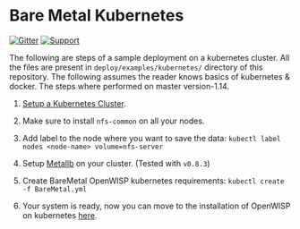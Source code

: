 # Bare Metal Kubernetes

[![Gitter](https://img.shields.io/gitter/room/openwisp/general.svg)](https://gitter.im/openwisp/dockerize-openwisp)
[![Support](https://img.shields.io/badge/support-orange.svg)](http://openwisp.org/support.html)

The following are steps of a sample deployment on a kubernetes cluster. All the files are present in `deploy/examples/kubernetes/` directory of this repository.
The following assumes the reader knows basics of kubernetes & docker.
The steps where performed on master version-1.14.

1. [Setup a Kubernetes Cluster](https://blog.alexellis.io/kubernetes-in-10-minutes/).

2. Make sure to install `nfs-common` on all your nodes.

3. Add label to the node where you want to save the data: `kubectl label nodes <node-name> volume=nfs-server`

4. Setup [Metallb](https://metallb.universe.tf/) on your cluster. (Tested with `v0.8.3`)

5. Create BareMetal OpenWISP kubernetes requirements: `kubectl create -f BareMetal.yml`

6. Your system is ready, now you can move to the installation of OpenWISP on kubernetes [here](KUBERNETES.md).
